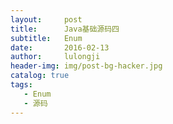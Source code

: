```yaml
---
layout:     post
title:      Java基础源码四
subtitle:   Enum
date:       2016-02-13
author:     lulongji
header-img: img/post-bg-hacker.jpg
catalog: true
tags:
   - Enum
   - 源码
---
```


# 